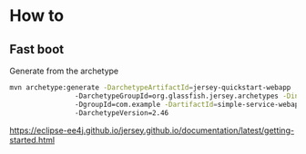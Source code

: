 # How to

## Fast boot

Generate from the archetype

```bash
mvn archetype:generate -DarchetypeArtifactId=jersey-quickstart-webapp 
                -DarchetypeGroupId=org.glassfish.jersey.archetypes -DinteractiveMode=false 
                -DgroupId=com.example -DartifactId=simple-service-webapp -Dpackage=com.example 
                -DarchetypeVersion=2.46
```

https://eclipse-ee4j.github.io/jersey.github.io/documentation/latest/getting-started.html